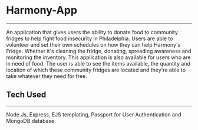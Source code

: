 # Harmony-App
<hr>

An application that gives users the ability to donate food to community fridges to help fight food insecurity in Philadelphia. Users are able to volunteer and set their own schedules on how they can help Harmony's Fridge. Whether it's cleaning the fridge, donating, spreading awareness and monitoring the inventory.
This application is also available for users who are in need of food. The user is able to see the items available, the quantity and location of which these community fridges are located and they're able to take whatever they need for free.

<h2>Tech Used</h2>
<hr>
  <span>Node.Js, Express, EJS templating, Passport for User Authentication and MongoDB database.</span>

